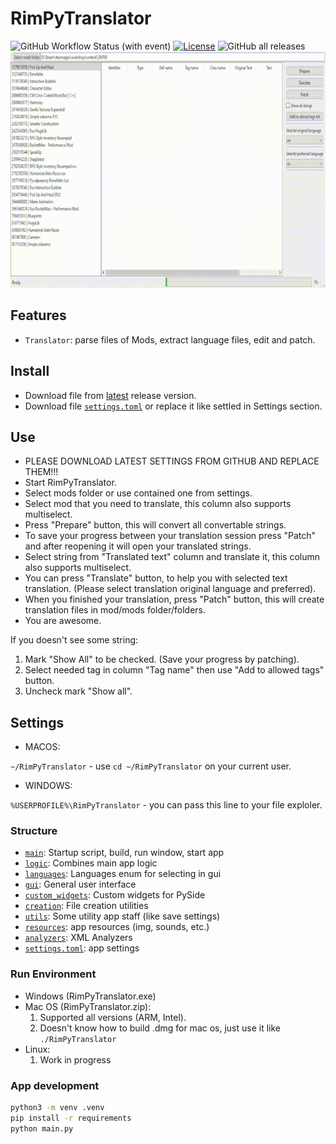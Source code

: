 # RimPyTranslator

![GitHub Workflow Status (with event)](https://img.shields.io/github/actions/workflow/status/ROKBAS/RimPyTranslator/build.yml)
[![License](https://img.shields.io/badge/license-MIT-green)](./LICENSE)
![GitHub all releases](https://img.shields.io/github/downloads/ROKBAS/RimPyTranslator/total)
![Work GIF](job.gif)
## Features

- `Translator`: parse files of Mods, extract language files, edit and patch.

## Install

- Download file from [latest](https://github.com/ROKBAS/RimPyTranslator/releases) release version.
- Download file [`settings.toml`](settings.toml) or replace it like settled in Settings section.

## Use

- PLEASE DOWNLOAD LATEST SETTINGS FROM GITHUB AND REPLACE THEM!!!
- Start RimPyTranslator.
- Select mods folder or use contained one from settings.
- Select mod that you need to translate, this column also supports multiselect.
- Press "Prepare" button, this will convert all convertable strings.
- To save your progress between your translation session press "Patch" and after reopening it will open your translated strings.
- Select string from "Translated text" column and translate it, this column also supports multiselect.
- You can press "Translate" button, to help you with selected text translation. (Please select translation original language and preferred).
- When you finished your translation, press "Patch" button, this will create translation files in mod/mods folder/folders.
- You are awesome.

If you doesn't see some string:

1. Mark "Show All" to be checked. (Save your progress by patching).
2. Select needed tag in column "Tag name" then use "Add to allowed tags" button.
3. Uncheck mark "Show all".

## Settings

- MACOS:

`~/RimPyTranslator` - use `cd ~/RimPyTranslator` on your current user.

- WINDOWS:

`%USERPROFILE%\RimPyTranslator` - you can pass this line to your file exploler.

### Structure

- [`main`](main.py): Startup script, build, run window, start app
- [`logic`](logic.py): Combines main app logic
- [`languages`](languages.py): Languages enum for selecting in gui
- [`gui`](gui.py): General user interface
- [`custom_widgets`](custom_widgets.py): Custom widgets for PySide
- [`creation`](creation): File creation utilities
- [`utils`](utils): Some utility app staff (like save settings)
- [`resources`](resources): app resources (img, sounds, etc.)
- [`analyzers`](analyzers): XML Analyzers
- [`settings.toml`](settings.toml): app settings

### Run Environment

- Windows (RimPyTranslator.exe)
- Mac OS (RimPyTranslator.zip):
    1. Supported all versions (ARM, Intel).
    2. Doesn't know how to build .dmg for mac os, just use it like `./RimPyTranslator`
- Linux:
    1. Work in progress

### App development

```bash
python3 -m venv .venv
pip install -r requirements
python main.py
```
